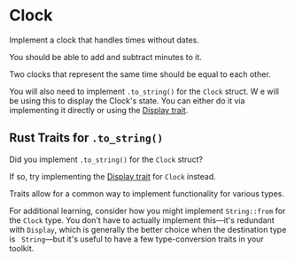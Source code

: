 # Clock

Implement a clock that handles times without dates.

You should be able to add and subtract minutes to it.

Two clocks that represent the same time should be equal to each other.

You will also need to implement `.to_string()` for the `Clock` struct. W e will
be using this to display the Clock's state.  You can either do it via
implementing it directly or using the
[Display trait](https://doc.rust-lang.org/std/fmt/trait.Display.html).

## Rust Traits for `.to_string()`

Did you implement `.to_string()` for the `Clock` struct?

If so, try implementing the
[Display trait](https://doc.rust-lang.org/std/fmt/trait.Display.html) for
`Clock` instead.

Traits allow for a common way to implement functionality for various types.

For additional learning, consider how you might implement `String::from` for the
`Clock` type.  You don't have to actually implement this—it's redundant with
`Display`, which is generally the better choice when the destination type is `
String`—but it's useful to have a few type-conversion traits in your toolkit.
